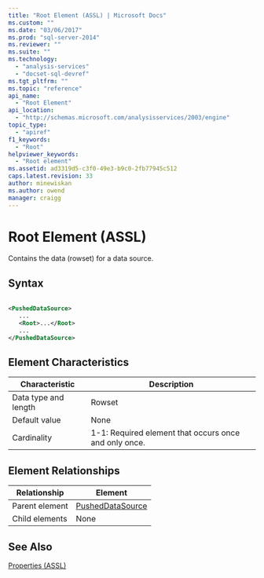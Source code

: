 ```yaml
---
title: "Root Element (ASSL) | Microsoft Docs"
ms.custom: ""
ms.date: "03/06/2017"
ms.prod: "sql-server-2014"
ms.reviewer: ""
ms.suite: ""
ms.technology: 
  - "analysis-services"
  - "docset-sql-devref"
ms.tgt_pltfrm: ""
ms.topic: "reference"
api_name: 
  - "Root Element"
api_location: 
  - "http://schemas.microsoft.com/analysisservices/2003/engine"
topic_type: 
  - "apiref"
f1_keywords: 
  - "Root"
helpviewer_keywords: 
  - "Root element"
ms.assetid: ad3319d5-c3f0-49e3-b9c0-2fb77945c512
caps.latest.revision: 33
author: minewiskan
ms.author: owend
manager: craigg
---
```

# Root Element (ASSL)
  Contains the data (rowset) for a data source.  
  
## Syntax  
  
```xml  
  
<PushedDataSource>  
   ...  
   <Root>...</Root>  
   ...  
</PushedDataSource>  
```  
  
## Element Characteristics  
  
|Characteristic|Description|  
|--------------------|-----------------|  
|Data type and length|Rowset|  
|Default value|None|  
|Cardinality|1-1: Required element that occurs once and only once.|  
  
## Element Relationships  
  
|Relationship|Element|  
|------------------|-------------|  
|Parent element|[PushedDataSource](../data-type/datasource-data-type-assl.md)|  
|Child elements|None|  
  
## See Also  
 [Properties &#40;ASSL&#41;](properties-assl.md)  
  
  

